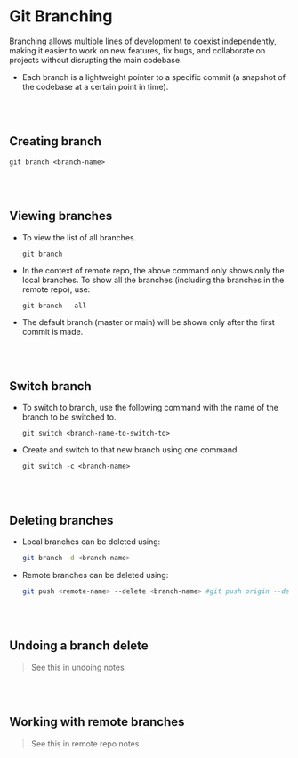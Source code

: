 # Git Branching

Branching allows multiple lines of development to coexist independently, making it easier to work on new features, fix bugs, and collaborate on projects without disrupting the main codebase.

- Each branch is a lightweight pointer to a specific commit (a snapshot of the codebase at a certain point in time).

<br>
<br>

## Creating branch

```
git branch <branch-name>
```

<br>
<br>

## Viewing branches

- To view the list of all branches.
  ```
  git branch
  ```
- In the context of remote repo, the above command only shows only the local branches. To show all the branches (including the branches in the remote repo), use:

  ```
  git branch --all
  ```

* The default branch (master or main) will be shown only after the first commit is made.

<br>
<br>

## Switch branch

- To switch to branch, use the following command with the name of the branch to be switched to.

  ```
  git switch <branch-name-to-switch-to>
  ```

- Create and switch to that new branch using one command.

  ```
  git switch -c <branch-name>
  ```

<br>
<br>

## Deleting branches

- Local branches can be deleted using:

  ```bash
  git branch -d <branch-name>
  ```

- Remote branches can be deleted using:

  ```bash
  git push <remote-name> --delete <branch-name> #git push origin --delete bugfix1.2
  ```

<br>
<br>

## Undoing a branch delete

> See this in undoing notes

<br>
<br>

## Working with remote branches

> See this in remote repo notes

<br>
<br>
